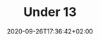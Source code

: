 ---
title: Under 13
date: 2020-09-26T17:36:42+02:00
foto: ""
giocatori: []
allenatori: []
categorie: under-13
stagioni: 2016-2017
---